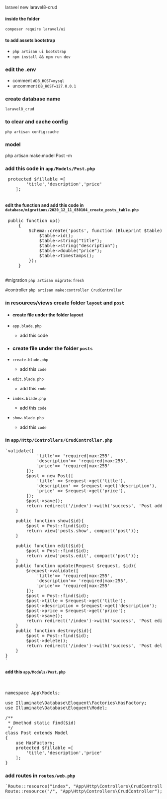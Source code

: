 laravel new laravel8-crud

#### inside the folder
`composer require laravel/ui`

#### to add assets bootstrap
* `php artisan ui bootstrap`
* `npm install && npm run dev`


### edit the .env
* comment  `#DB_HOST=mysql`
* uncomment `DB_HOST=127.0.0.1`

### create database name
`laravel8_crud`

### to clear and cache config
`php artisan config:cache`

### model
php artisan make:model Post -m

### add this code in `app/Models/Post.php`
<pre>
 protected $fillable =[
        'title','description','price'
    ];
	
</pre>

#### edit the function and add this code in `database/migrations/2020_12_11_030104_create_posts_table.php`
 <pre>
 public function up()
     {
         Schema::create('posts', function (Blueprint $table) {
             $table->id();
             $table->string("title");
             $table->string("description");
             $table->double("price");
             $table->timestamps();
         });
     }
 </pre>

#migration 
`php artisan migrate:fresh`


#controller
`php artisan make:controller CrudController`


### in resources/views create folder `layout` and `post`
* #### create file under the folder layout
* `app.blade.php`
  * add this code 
  

* ### create file under the folder `posts`
* `create.blade.php`
  * add this `code`
 
* `edit.blade.php`
   * add this `code` 

* `index.blade.php`
  * add this `code`

* `show.blade.php`
  * add this `code`



### in `app/Http/Controllers/CrudController.php`
<pre>
`<?php

namespace App\Http\Controllers;

use App\Models\Post;
use Illuminate\Http\Request;

class CrudController extends Controller
{
    //
    public function index(){
        $index  = Post::all();
        return view("posts.index", compact("index"));
    }

    public function create(){
        return view("posts.create");
    }

    public function store(Request $request){
        $request->validate([
            'title'=> 'required|max:255',
            'description'=> 'required|max:255',
            'price'=> 'required|max:255'
        ]);
        $post = new Post([
            'title' => $request->get('title'),
            'description' => $request->get('description'),
            'price' => $request->get('price'),
        ]);
        $post->save();
        return redirect('/index')->with('success', 'Post added successfully!');
    }

    public function show($id){
        $post = Post::find($id);
        return view('posts.show', compact('post'));
    }

    public function edit($id){
        $post = Post::find($id);
        return view('posts.edit', compact('post'));
    }
    public function update(Request $request, $id){
        $request->validate([
            'title'=> 'required|max:255',
            'description'=> 'required|max:255',
            'price'=> 'required|max:255'
        ]);
        $post = Post::find($id);
        $post->title = $request->get('title');
        $post->description = $request->get('description');
        $post->price = $request->get('price');
        $post->save();
        return redirect('/index')->with('success', 'Post edited successfully!');
    }
    public function destroy($id){
        $post = Post::find($id);
        $post->delete();
        return redirect('/index')->with('success', 'Post deleted!');
    }
}
`
</pre>
#### add this `app/Models/Post.php`
<pre>


namespace App\Models;

use Illuminate\Database\Eloquent\Factories\HasFactory;
use Illuminate\Database\Eloquent\Model;

/**
 * @method static find($id)
 */
class Post extends Model
{
    use HasFactory;
    protected $fillable =[
        'title','description','price'
    ];
}
</pre>
### add routes in `routes/web.php`
<pre>
`Route::resource("index", "App\Http\Controllers\CrudController");
Route::resource("/", "App\Http\Controllers\CrudController");`
</pre>
